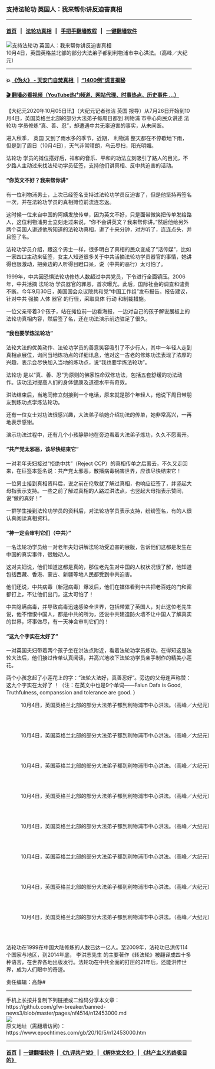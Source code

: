 ### 支持法轮功 英国人：我来帮你讲反迫害真相
------------------------

#### [首页](https://github.com/gfw-breaker/banned-news3/blob/master/README.md) &nbsp;&nbsp;|&nbsp;&nbsp; [法轮功真相](https://github.com/begood0513/basic/blob/master/README.md)  &nbsp;&nbsp;|&nbsp;&nbsp; [手把手翻墙教程](https://github.com/gfw-breaker/guides/wiki)  &nbsp;&nbsp;|&nbsp;&nbsp; [一键翻墙软件](https://github.com/gfw-breaker/nogfw/blob/master/README.md)  



<div><img alt="支持法轮功 英国人：我来帮你讲反迫害真相" class="attachment-djy_600_400 size-djy_600_400 wp-post-image" src="https://i.epochtimes.com/assets/uploads/2020/10/1-600x400.jpeg"/>
<div class="caption">
 10月4日，英国英格兰北部的部分大法弟子都到利物浦市中心洪法。（高峰／大纪元）
</div></div><hr/>

#### 💥 [《伪火》 - 天安门自焚真相 ](http://158.247.195.190:10000/videos/blog/weihuo.html)&nbsp; |&nbsp; [“1400例”谎言揭秘  ](http://158.247.195.190:10000/videos/blog/jiexi1400.html)

#### [ 🎬  翻墙必看视频（YouTube热门频道、网站代理、时事热点、历史事件 ...）](https://github.com/gfw-breaker/links/blob/master/banned.md)

<div><p>
 【大纪元2020年10月05日讯】（大纪元记者张洁
 <ok href="https://www.epochtimes.com/gb/tag/%E8%8B%B1%E5%9B%BD.html">
  英国
 </ok>
 报导）从7月26日开始到10月4日，英国英格兰北部的部分大法弟子每周日都到
 <ok href="https://www.epochtimes.com/gb/tag/%E5%88%A9%E7%89%A9%E6%B5%A6.html">
  利物浦
 </ok>
 市中心向民众讲述
 <ok href="https://www.epochtimes.com/gb/tag/%E6%B3%95%E8%BD%AE%E5%8A%9F.html">
  法轮功
 </ok>
 学员修炼“真、善、忍”，却遭遇中共无辜迫害的事实，从未间断。
</p>
<p>
 进入秋季，
 <ok href="https://www.epochtimes.com/gb/tag/%E8%8B%B1%E5%9B%BD.html">
  英国
 </ok>
 又到了雨水多的季节，近期，
 <ok href="https://www.epochtimes.com/gb/tag/%E5%88%A9%E7%89%A9%E6%B5%A6.html">
  利物浦
 </ok>
 整天都在不停歇地下雨，但是到了周日（10月4日），天气非常晴朗，乌云尽扫，阳光明媚。
</p>
<p>
 <ok href="https://www.epochtimes.com/gb/tag/%E6%B3%95%E8%BD%AE%E5%8A%9F.html">
  法轮功
 </ok>
 学员的摊位搭好后，祥和的音乐、平和的功法立刻吸引了路人的目光，不少路人主动过来找法轮功学员征签，支持他们讲真相、反中共迫害的活动。
</p>
<h4>
 “你英文不好？我来帮你讲”
</h4>
<p>
 有一位利物浦男士，上次已经签名支持过法轮功学员反迫害了，但是他坚持再签名一次，并在法轮功学员的真相摊位前流连忘返。
</p>
<p>
 这时候一位来自中国的阿姨发放传单，因为英文不好，只是面带微笑把传单发给路人，这位利物浦男士立刻走过来说，“你不会讲英文？我来帮你讲。”然后他给另外两个英国人讲述他所知道的法轮功真相，讲了十来分钟，对方听了，连连点头，并且签了名。
</p>
<p>
 法轮功学员介绍，跟这个男士一样，很多明白了真相的民众变成了“活传媒”，比如一家四口主动来征签，女主人知道很多关于中共活摘法轮功学员器官的事情，她讲得也很激动，把旁边的人听得目瞪口呆，说（中共的恶行）太可怕了。
</p>
<p>
 1999年，中共因恐惧法轮功修炼人数超过中共党员，下令进行全面镇压。2006年，中共活摘
 <ok href="https://www.epochtimes.com/gb/tag/%e6%b3%95%e8%bc%aa%e5%8a%9f.html">
  法轮功
 </ok>
 学员器官的罪恶，首次曝光。此后，国际社会的调查和谴责不断。今年9月30日，美国国会众议院共和党“中国工作组”发布报告。报告建议，针对中共
 <ok href="https://www.epochtimes.com/gb/tag/%e5%bc%b7%e6%91%98.html">
  强摘
 </ok>
 人体
 <ok href="https://www.epochtimes.com/gb/tag/%e5%99%a8%e5%ae%98.html">
  器官
 </ok>
 的行径，采取具体
 <ok href="https://www.epochtimes.com/gb/tag/%e8%a1%8c%e5%8b%95.html">
  行动
 </ok>
 和制裁措施。
</p>
<p>
 一位父亲带着3个孩子，站在摊位前一边看海报，一边对自己的孩子解说展板上的法轮功真相内容，然后签了名，还在功法演示前边驻足了很久。
</p>
<h4>
 “我也要学炼法轮功”
</h4>
<p>
 法轮大法的优美动作、法轮功学员的善意笑容吸引了不少行人，其中一年轻人走到真相点展位，询问当地炼功点的详细讯息，他对这一古老的修炼功法表现了浓厚的兴趣，表示会尽快加入当地的炼功点，说“我也要学炼法轮功”。
</p>
<p>
 <ok href="https://www.epochtimes.com/gb/tag/%e6%b3%95%e8%bc%aa%e5%8a%9f.html">
  法轮功
 </ok>
 是以“真、善、忍”为原则的佛家性命双修功法，包括五套舒缓的功法动作。该功法对提高人们的身体健康及道德水平有奇效。
</p>
<p>
 洪法结束后，当地同修立刻接到一个电话，原来就是那个年轻人，他说下周日带朋友到炼功点学炼法轮功。
</p>
<p>
 还有一位女士对功法很感兴趣，大法弟子给她介绍功法的传单，她非常高兴，一再地表示感谢。
</p>
<p>
 演示功法过程中，还有几个小孩静静地在旁边看着大法弟子炼功，久久不愿离开。
</p>
<h4>
 “共产党太邪恶，该尽快结束它”
</h4>
<p>
 一对老年夫妇接过“拒绝中共”（Reject CCP）的真相传单之后离去，不久又走回来，在征签本签名说：共产党太邪恶，散播病毒祸害世界，应该尽快结束它！
</p>
<p>
 一位男士接到真相资料后，说之前在伦敦就了解过真相，也响应征签了，并竖起大母指表示支持。一些之前了解过真相的人路过洪法点，也竖起大母指表示赞同，说“做的真好！”
</p>
<p>
 一群学生接到法轮功学员的资料后，对法轮功学员表示支持，纷纷签名，有的人很认真阅读真相资料。
</p>
<h4>
 “神一定会审判它们（中共）”
</h4>
<p>
 一名法轮功学员给一对老年夫妇讲解法轮功受迫害的展版，告诉他们这都是发生在中国的真实事件，很触动人。
</p>
<p>
 这对夫妇说，他们知道这都是真的，那位老先生对中国的人权状况很了解，他知道包括西藏、香港、蒙古、新疆等地人民都受到中共迫害。
</p>
<p>
 他们还说，中共病毒（新冠病毒）爆发后，他们在媒体看到中共把老百姓的门和窗都钉上，不让他们出门，这太可怕了！
</p>
<p>
 中共隐瞒病毒，并导致病毒迅速感染全世界，包括带累了英国人，对此这位老先生说，他不憎恨中国人，都是中共的所为，还说中共建造防火墙不让中国人了解真实的世界，坏事做尽，有一天神会审判它们的！
</p>
<h4>
 “这九个字实在太好了”
</h4>
<p>
 一对英国夫妇带着两个孩子坐在洪法点附近，看着法轮功学员炼功，在得知这是法轮大法后，他们接过传单认真阅读，并高兴地收下法轮功学员亲手制作的精美小莲花。
</p>
<p>
 两个小孩念起了小莲花上的字：“法轮大法好，真善忍好”。旁边的父母连声称赞：这九个字实在太好了 ！（注：在英文中也是9个单词——Falun Dafa is Good, Truthfulness, companssion and tolerance are good. ）
</p>
<p>
</p>
<figure class="wp-caption aligncenter" id="attachment_12453012" style="width: 600px">
 <ok href="https://i.epochtimes.com/assets/uploads/2020/10/5.jpeg">
  <img alt="" class="wp-image-12453012 size-large" src="https://i.epochtimes.com/assets/uploads/2020/10/5-600x443.jpeg"/>
 </ok>
 <br/><figcaption class="wp-caption-text">
  10月4日，英国英格兰北部的部分大法弟子都到利物浦市中心洪法。（高峰／大纪元）
 </figcaption><br/>
</figure><br/>
<figure class="wp-caption aligncenter" id="attachment_12453008" style="width: 600px">
 <ok href="https://i.epochtimes.com/assets/uploads/2020/10/9.jpeg">
  <img alt="" class="wp-image-12453008 size-large" src="https://i.epochtimes.com/assets/uploads/2020/10/9-600x844.jpeg"/>
 </ok>
 <br/><figcaption class="wp-caption-text">
  10月4日，英国英格兰北部的部分大法弟子都到利物浦市中心洪法。（高峰／大纪元）
 </figcaption><br/>
</figure><br/>
<figure class="wp-caption aligncenter" id="attachment_12453009" style="width: 600px">
 <ok href="https://i.epochtimes.com/assets/uploads/2020/10/8.jpeg">
  <img alt="" class="wp-image-12453009 size-large" src="https://i.epochtimes.com/assets/uploads/2020/10/8-600x793.jpeg"/>
 </ok>
 <br/><figcaption class="wp-caption-text">
  10月4日，英国英格兰北部的部分大法弟子都到利物浦市中心洪法。（高峰／大纪元）
 </figcaption><br/>
</figure><br/>
<figure class="wp-caption aligncenter" id="attachment_12453011" style="width: 600px">
 <ok href="https://i.epochtimes.com/assets/uploads/2020/10/6.jpeg">
  <img alt="" class="wp-image-12453011 size-large" src="https://i.epochtimes.com/assets/uploads/2020/10/6-600x450.jpeg"/>
 </ok>
 <br/><figcaption class="wp-caption-text">
  10月4日，英国英格兰北部的部分大法弟子都到利物浦市中心洪法。（高峰／大纪元）
 </figcaption><br/>
</figure><br/>
<figure class="wp-caption aligncenter" id="attachment_12453007" style="width: 600px">
 <ok href="https://i.epochtimes.com/assets/uploads/2020/10/10.jpeg">
  <img alt="" class="wp-image-12453007 size-large" src="https://i.epochtimes.com/assets/uploads/2020/10/10-600x464.jpeg"/>
 </ok>
 <br/><figcaption class="wp-caption-text">
  10月4日，英国英格兰北部的部分大法弟子都到利物浦市中心洪法。（高峰／大纪元）
 </figcaption><br/>
</figure><br/>
<figure class="wp-caption aligncenter" id="attachment_12453013" style="width: 600px">
 <ok href="https://i.epochtimes.com/assets/uploads/2020/10/4.jpeg">
  <img alt="" class="wp-image-12453013 size-large" src="https://i.epochtimes.com/assets/uploads/2020/10/4-600x805.jpeg"/>
 </ok>
 <br/><figcaption class="wp-caption-text">
  10月4日，英国英格兰北部的部分大法弟子都到利物浦市中心洪法。（高峰／大纪元）
 </figcaption><br/>
</figure><br/>
<figure class="wp-caption aligncenter" id="attachment_12453014" style="width: 600px">
 <ok href="https://i.epochtimes.com/assets/uploads/2020/10/3.jpeg">
  <img alt="" class="wp-image-12453014 size-large" src="https://i.epochtimes.com/assets/uploads/2020/10/3-600x800.jpeg"/>
 </ok>
 <br/><figcaption class="wp-caption-text">
  10月4日，英国英格兰北部的部分大法弟子都到利物浦市中心洪法。（高峰／大纪元）
 </figcaption><br/>
</figure><br/>
<figure class="wp-caption aligncenter" id="attachment_12453015" style="width: 600px">
 <ok href="https://i.epochtimes.com/assets/uploads/2020/10/2.jpeg">
  <img alt="" class="wp-image-12453015 size-large" src="https://i.epochtimes.com/assets/uploads/2020/10/2-600x837.jpeg"/>
 </ok>
 <br/><figcaption class="wp-caption-text">
  10月4日，英国英格兰北部的部分大法弟子都到利物浦市中心洪法。（高峰／大纪元）
 </figcaption><br/>
</figure><br/>
<p>
 法轮功在1999在中国大陆修炼的人数已达一亿人。至2009年，法轮功已洪传114个国家与地区，到2014年底，
 <ok href="https://falungong.club/%E4%B8%BA%E4%BB%80%E4%B9%88%E6%B3%95%E8%BD%AE%E5%8A%9F%E6%80%BB%E6%98%AF%E6%88%90%E4%B8%BA%E4%B8%AD%E5%85%B1%E7%9A%84%E6%95%8F%E6%84%9F%E8%BE%9E/">
  李洪志先生
 </ok>
 的主要著作《转法轮》被翻译成四十多种语言，在世界各地出版发行。法轮功在中共全面的打压的21年后，还能洪传世界，成为人们眼中的奇迹。
</p>
<p>
</p>
<p>
 责任编辑：高静#
</p>
</div>
<hr/>
手机上长按并复制下列链接或二维码分享本文章：<br/>
https://github.com/gfw-breaker/banned-news3/blob/master/pages/nf4514/n12453000.md <br/>
<a href='https://github.com/gfw-breaker/banned-news3/blob/master/pages/nf4514/n12453000.md'><img src='https://github.com/gfw-breaker/banned-news3/blob/master/pages/nf4514/n12453000.md.png'/></a> <br/>
原文地址（需翻墙访问）：https://www.epochtimes.com/gb/20/10/5/n12453000.htm


------------------------
#### [首页](https://github.com/gfw-breaker/banned-news3/blob/master/README.md) &nbsp;|&nbsp; [一键翻墙软件](https://github.com/gfw-breaker/nogfw/blob/master/README.md) &nbsp;| [《九评共产党》](https://github.com/gfw-breaker/9ping.md/blob/master/README.md#九评之一评共产党是什么) | [《解体党文化》](https://github.com/gfw-breaker/jtdwh.md/blob/master/README.md) | [《共产主义的终极目的》](https://github.com/gfw-breaker/gczydzjmd.md/blob/master/README.md)


<img src='http://gfw-breaker.win/banned-news3/pages/nf4514/n12453000.md' width='0px' height='0px'/>